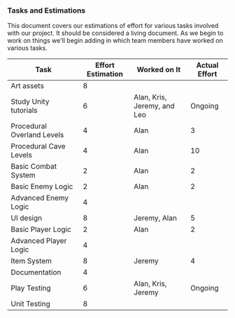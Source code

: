 ### Tasks and Estimations

This document covers our estimations of effort for various tasks involved with our project. It should be considered a living document. As we begin to work on things we'll begin adding in which team members have worked on various tasks.

| Task				| Effort Estimation	| Worked on It			| Actual Effort |
| -----				| -----			| -----				| -----		|
| Art assets 			| 8			|				| 		|
| Study Unity tutorials		| 6			| Alan, Kris, Jeremy, and Leo	| Ongoing	|
| Procedural Overland Levels	| 4			| Alan				| 3		|
| Procedural Cave Levels	| 4			| Alan				|	10	|
| Basic Combat System		| 2			| Alan				| 2 		|
| Basic Enemy Logic		| 2			| Alan				| 2		|
| Advanced Enemy Logic		| 4			|				|		|
| UI design 			| 8			|	Jeremy, Alan			|	5	|
| Basic Player Logic		| 2			| Alan				| 2		|
| Advanced Player Logic		| 4			| 				|		|
| Item System 			| 8			|		Jeremy		|	4	|
| Documentation 		| 4			|				|		|
| Play Testing			| 6			| Alan, Kris, Jeremy			| Ongoing	|
| Unit Testing      | 8     |       |
